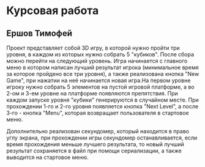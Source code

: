 # Курсовая работа

## Ершов Тимофей

Проект представляет собой 3D игру, в которой нужно пройти три уровня, в каждом из которых нужно собрать 5 "кубиков". После сбора можно перейти на следующий уровень. Игра начинается с главного меню в котором написан лучший результат игрока (минимальное время за которое пройдено все три уровня), а также реализована кнопка "New Game", при нажатии на неё начинается новая игра.На первом уровне игроку нужно собрать 5 элементов на пустой игровой платформе, а во 2-ом и 3-ем уровне на платформе появляются препятствия. При каждом запуске уровня "кубики" генерируются в случайном месте. При прохождении 1-го и 2-го уровня появляется кнопка "Next Level", а после 3-го - кнопка "Menu", которая возвращает пользователя в стартовое меню.

Дополнительно реализован секундомер, который находится в право углу экрана, при прохождении игры секундомер останавливается, если время прохождения меньше лучшего результата, то новый лучший результат сохраняется в файл при помощи сериализации, а также выводится на стартовое меню.
